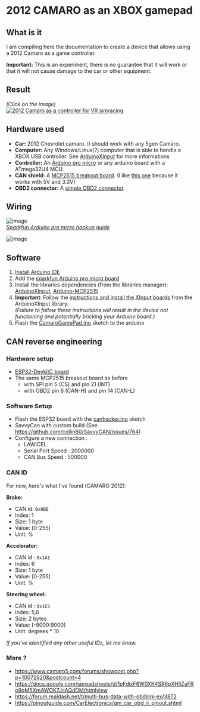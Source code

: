 # 2012 CAMARO as an XBOX gamepad


## What is it

I am compiling here the documentation to create a device that allows using a 2012 Camaro as a game controller.

**Important:** This is an experiment, there is no guarantee that it will work or that it will not cause damage to the car or other equipment.


## Result

*(Click on the image)*  
[![2012 Camaro as a controller for VR simracing](https://img.youtube.com/vi/-EMXueu6ryw/0.jpg)](https://www.youtube.com/watch?v=-EMXueu6ryw)


## Hardware used

- **Car:** 2012 Chevrolet camaro. It should work with any 5gen Camaro.
- **Computer:** Any Windows/Linux(?) computer that is able to handle a XBOX USB controller. See [ArduinoXInput](https://github.com/dmadison/ArduinoXInput) for more informations
- **Controller:** An [Arduino pro micro](https://www.amazon.fr/arduino-pro-micro/s?k=arduino+pro+micro+16mhz) or any arduino board with a ATmega32U4 MCU.
- **CAN shield:** A [MCP2515 breakout board](https://www.amazon.fr/s?k=mcp2515+breakout). (I like [this one](https://joy-it.net/en/products/SBC-CAN01) because it works with 5V and 3.3V)
- **OBD2 connector:** A [simple OBD2 connector](https://www.amazon.fr/LoongGate-OBD-II-Broches-Mettre-Ouvert/dp/B075QDV3FX/).


## Wiring

![image](https://github.com/psykokwak-com/camarogamepad/assets/11871065/f6d65f79-5285-49d6-b6e1-ad199dbba69c)  
[*Sparkfun Arduino pro micro hookup guide*](https://learn.sparkfun.com/tutorials/pro-micro--fio-v3-hookup-guide)

![image](https://github.com/psykokwak-com/camarogamepad/assets/11871065/1f98880f-2bcf-4ff4-994e-3597aea6797a)


## Software

1. [Install Arduino IDE](https://docs.arduino.cc/software/ide-v1/tutorials/Windows/)
2. Add the [sparkfun Arduino pro micro board](https://learn.sparkfun.com/tutorials/pro-micro--fio-v3-hookup-guide/all#installing-windows)
4. Install the libraries dependencies (from the libraries manager): [ArduinoXInput](https://github.com/dmadison/ArduinoXInput), [Arduino-MCP2515](https://github.com/autowp/arduino-mcp2515)
5. **Important**: Follow the [instructions and install the XInput boards](https://www.partsnotincluded.com/how-to-emulate-an-xbox-controller-with-arduino-xinput/) from the ArduinoXInput library.  
   *(Failure to follow these instructions will result in the device not functioning and potentially bricking your Arduino board.)*
7. Flash the [CamaroGamePad.ino](https://github.com/psykokwak-com/camarogamepad/blob/main/XBOXController/CamaroGamePad.ino) sketch to the arduino


## CAN reverse engineering

### Hardware setup

- [ESP32-DevkitC board](https://docs.espressif.com/projects/esp-idf/en/latest/esp32/hw-reference/esp32/get-started-devkitc.html)
- The same MCP2515 breakout board as before
  + with SPI pin 5 (CS) and pin 21 (INT)
  + with OBD2 pin 6 (CAN-H) and pin 14 (CAN-L)


### Software Setup

- Flash the ESP32 board with the [canhacker.ino](https://github.com/psykokwak-com/camarogamepad/blob/main/CanHacker/canhacker.ino) sketch
- SavvyCan with custom build (See https://github.com/collin80/SavvyCAN/issues/764)
- Configure a new connection :
  + LAWICEL
  + Serial Port Speed : 2000000
  + CAN Bus Speed : 500000
 
### CAN ID
For now, here's what I've found (CAMARO 2012):

**Brake:**
- CAN id: `0x0BE`
- Index: 1
- Size: 1 byte
- Value: [0-255]
- Unit: %
  
**Accelerator:**
- CAN id : `0x1A1`
- Index: 6
- Size: 1 byte
- Value: [0-255]
- Unit: %

**Steering wheel:**
- CAN id : `0x1E5`
- Index: 5,6
- Size: 2 bytes
- Value: [-9000:9000]
- Unit: degrees * 10

*If you've identified any other useful IDs, let me know.*

### More ?

- https://www.camaro5.com/forums/showpost.php?p=10072820&postcount=4
- https://docs.google.com/spreadsheets/d/1pFdixF6W0XK4SR6pXHIlZaFRo9qM5XmAWOK7JcAQdDM/htmlview
- https://forum.realdash.net/t/multi-bus-data-with-obdlink-ex/3872
- https://pinoutguide.com/CarElectronics/gm_car_obd_ii_pinout.shtml
